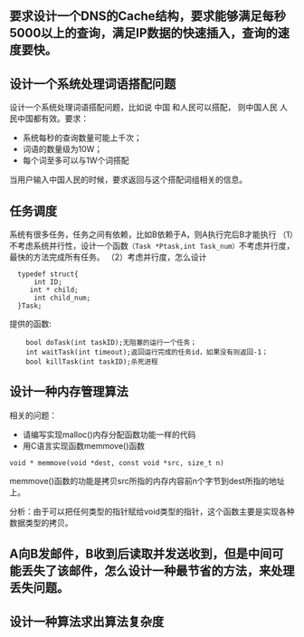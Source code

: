 

## 要求设计一个DNS的Cache结构，要求能够满足每秒5000以上的查询，满足IP数据的快速插入，查询的速度要快。



## 设计一个系统处理词语搭配问题

设计一个系统处理词语搭配问题，比如说 中国 和人民可以搭配，
则中国人民 人民中国都有效。要求：

* 系统每秒的查询数量可能上千次；
* 词语的数量级为10W；
* 每个词至多可以与1W个词搭配

当用户输入中国人民的时候，要求返回与这个搭配词组相关的信息。




## 任务调度

系统有很多任务，任务之间有依赖，比如B依赖于A，则A执行完后B才能执行
  （1）不考虑系统并行性，设计一个函数`（Task *Ptask,int Task_num）`不考虑并行度，最快的方法完成所有任务。
  （2）考虑并行度，怎么设计

```  
  typedef struct{
      int ID;
     int * child;
      int child_num;
  }Task;
```

提供的函数:
```
    bool doTask(int taskID);无阻塞的运行一个任务；
    int waitTask(int timeout);返回运行完成的任务id，如果没有则返回-1；
    bool killTask(int taskID);杀死进程
```


## 设计一种内存管理算法


相关的问题：

* 请编写实现malloc()内存分配函数功能一样的代码
* 用C语言实现函数memmove()函数

```
void * memmove(void *dest, const void *src, size_t n)
```

memmove()函数的功能是拷贝src所指的内存内容前n个字节到dest所指的地址上。

分析：由于可以把任何类型的指针赋给void类型的指针，这个函数主要是实现各种数据类型的拷贝。




## A向B发邮件，B收到后读取并发送收到，但是中间可能丢失了该邮件，怎么设计一种最节省的方法，来处理丢失问题。 



## 设计一种算法求出算法复杂度 







